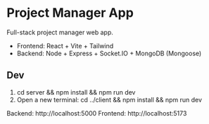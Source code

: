 # Project Manager App

Full-stack project manager web app.

- Frontend: React + Vite + Tailwind
- Backend: Node + Express + Socket.IO + MongoDB (Mongoose)

## Dev
1) cd server && npm install && npm run dev
2) Open a new terminal: cd ../client && npm install && npm run dev

Backend: http://localhost:5000
Frontend: http://localhost:5173
